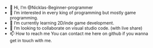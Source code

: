 - 👋 Hi, I’m @Nicklas-Beginner-programmer
- 👀 I’m interested in every king of programming but mostly game programming. 
- 🌱 I’m currently learning 2D/inde game development. 
- 💞️ I’m looking to collaborate on visual studio code. (with live share)
- 📫 How to reach me You can contact me here on github if you wanna get in touch with me. 

<!---
Nicklas-Beginner-programmer/Nicklas-Beginner-programmer is a ✨ special ✨ repository because its `README.md` (this file) appears on your GitHub profile.
You can click the Preview link to take a look at your changes.
--->
